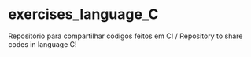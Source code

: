 # exercises_language_C
Repositório para compartilhar códigos feitos em C! / Repository to share codes in language C!
